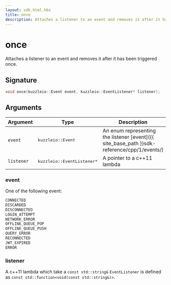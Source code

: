```yaml
---
layout: sdk.html.hbs
title: once
description: Attaches a listener to an event and removes it after it has been triggered once
---
```


# once

Attaches a listener to an event and removes it after it has been triggered once.

## Signature

```cpp
void once(kuzzleio::Event event, kuzzleio::EventListener* listener);
```

## Arguments

| Argument   | Type                      | Description
| ---------- | ------------------------- | ------------------------------------------------------------------------------------------------------
| `event`    | <pre>kuzzleio::Event</pre>           | An enum representing the listener [event]({{ site_base_path }}sdk-reference/cpp/1/events/)
| `listener` | <pre>kuzzleio::EventListener*</pre> | A pointer to a c++11 lambda

### **event**

One of the following event:

```cpp
CONNECTED
DISCARDED
DISCONNECTED
LOGIN_ATTEMPT
NETWORK_ERROR
OFFLINE_QUEUE_POP
OFFLINE_QUEUE_PUSH
QUERY_ERROR
RECONNECTED
JWT_EXPIRED
ERROR
```

### **listener**

A c++11 lambda which take a `const std::string&`
`EventListener` is defined as `const std::function<void(const std::string&)>`.
